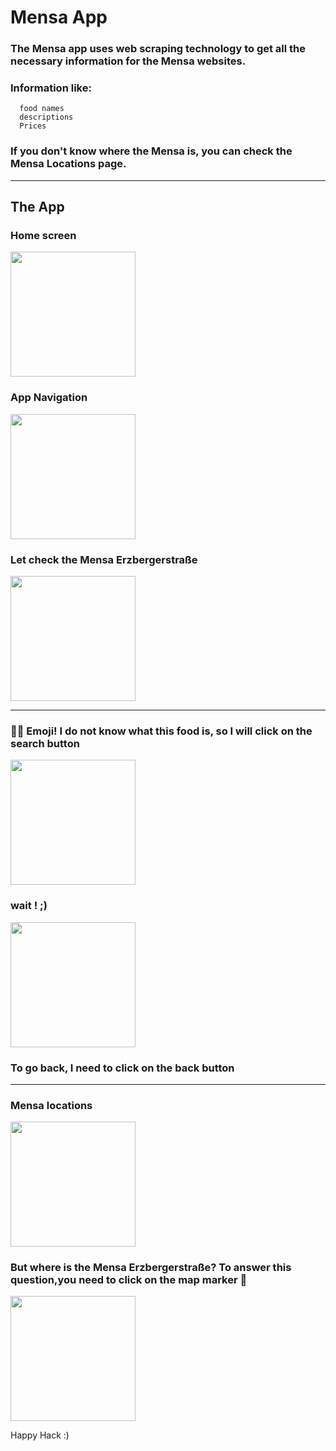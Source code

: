 # Mensa App

### The Mensa app uses web scraping technology to get all the necessary information for the Mensa websites.

### Information like:

      food names
      descriptions
      Prices

### If you don't know where the Mensa is, you can check the Mensa Locations page.

<hr>

## The App

### Home screen
<img src="./assets/Images/2.png" width="200px" >

### App Navigation

<img src="./assets/Images/3.png" width="200px">

###  Let check the Mensa Erzbergerstraße

<img src="./assets/Images/4.png" width="200px">

<hr>

###  🤷‍♂️ Emoji! I do not know what this food is, so I will click on the search button 

<img src="./assets/Images/5.png" width="200px">

### wait ! ;)

<img src="./assets/Images/6.png" width="200px">

### To go back, I need to click on the back button

<hr>

### Mensa locations

<img src="./assets/Images/8.jpeg" 
width="200px">

### But where is the Mensa Erzbergerstraße? To answer this question,you need to click on the map marker 🤖

<img src="./assets/Images/7.jpeg" 
width="200px">

Happy Hack :)

